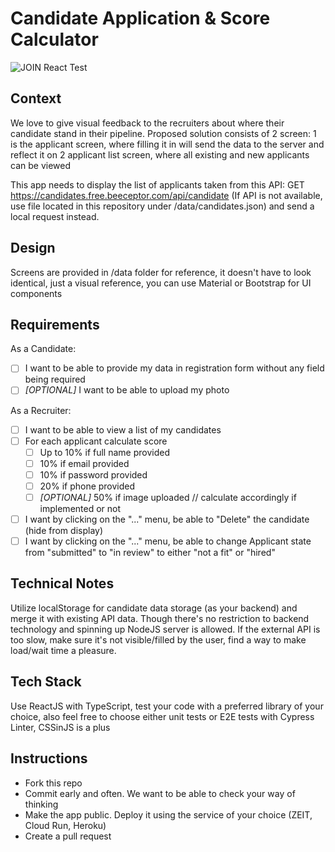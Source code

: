 # Candidate Application & Score Calculator
![JOIN React Test](https://i.imgur.com/msT4Blg.png)

## Context

We love to give visual feedback to the recruiters about where their candidate stand in their pipeline.
Proposed solution consists of 2 screen:
1 is the applicant screen, where filling it in will send the data to the server and reflect it on
2 applicant list screen, where all existing and new applicants can be viewed

This app needs to display the list of applicants taken from this API: GET https://candidates.free.beeceptor.com/api/candidate
(If API is not available, use file located in this repository under /data/candidates.json) and send a local request instead.

## Design
Screens are provided in /data folder for reference, it doesn't have to look identical, just a visual reference, you can use Material or Bootstrap for UI components

## Requirements
As a Candidate:
- [ ] I want to be able to provide my data in registration form without any field being required
- [ ] *[OPTIONAL]* I want to be able to upload my photo

As a Recruiter:
- [ ] I want to be able to view a list of my candidates
- [ ] For each applicant calculate score
  - [ ] Up to 10% if full name provided
  - [ ] 10% if email provided
  - [ ] 10% if password provided
  - [ ] 20% if phone provided
  - [ ] *[OPTIONAL]* 50% if image uploaded // calculate accordingly if implemented or not
- [ ] I want by clicking on the "..." menu, be able to "Delete" the candidate (hide from display)
- [ ] I want by clicking on the "..." menu, be able to change Applicant state from "submitted" to "in review" to either "not a fit" or "hired"
  
## Technical Notes
Utilize localStorage for candidate data storage (as your backend) and merge it with existing API data.
Though there's no restriction to backend technology and spinning up NodeJS server is allowed.
If the external API is too slow, make sure it's not visible/filled by the user, find a way to make load/wait time a pleasure.

## Tech Stack
Use ReactJS with TypeScript, test your code with a preferred library of your choice, also feel free to choose either unit tests or E2E tests with Cypress
Linter, CSSinJS is a plus

## Instructions

- Fork this repo
- Commit early and often. We want to be able to check your way of thinking
- Make the app public. Deploy it using the service of your choice (ZEIT, Cloud Run, Heroku)
- Create a pull request
